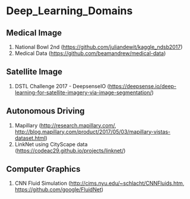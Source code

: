 # Deep_Learning_Domains

## Medical Image

1. National Bowl 2nd (https://github.com/juliandewit/kaggle_ndsb2017)
2. Medical Data (https://github.com/beamandrew/medical-data)

## Satellite Image 

1. DSTL Challenge 2017 - DeepsenseIO (https://deepsense.io/deep-learning-for-satellite-imagery-via-image-segmentation/)

## Autonomous Driving

1. Mapillary (http://research.mapillary.com/, http://blog.mapillary.com/product/2017/05/03/mapillary-vistas-dataset.html)
2. LinkNet using CityScape data (https://codeac29.github.io/projects/linknet/)

## Computer Graphics

1. CNN Fluid Simulation (http://cims.nyu.edu/~schlacht/CNNFluids.htm, https://github.com/google/FluidNet)
